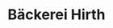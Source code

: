 ---
title: "Bäckerei Hirth"
url: /bad-friedrichshall/baeckerei-hirth-marienstrasse/
shop: Bäckerei
---